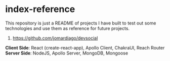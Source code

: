 # index-reference
This repository is just a README of projects I have built to test out some technologies and use them as reference for future projects.

1. https://github.com/jomardiago/devsocial

**Client Side**: React (create-react-app), Apollo Client, ChakraUI, Reach Router
**Server Side**: NodeJS, Apollo Server, MongoDB, Mongoose
